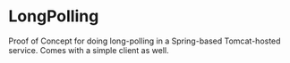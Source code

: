 # LongPolling
Proof of Concept for doing long-polling in a Spring-based Tomcat-hosted service. Comes with a simple client as well.
